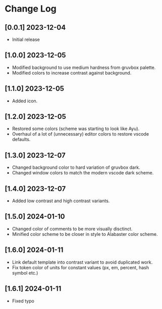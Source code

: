 # Change Log

## [0.0.1] 2023-12-04

-   Initial release

## [1.0.0] 2023-12-05

-   Modified background to use medium hardness from gruvbox palette.
-   Modified colors to increase contrast against background.

## [1.1.0] 2023-12-05

-   Added icon.

## [1.2.0] 2023-12-05

-   Restored some colors (scheme was starting to look like Ayu).
-   Overhaul of a lot of (unnecessary) editor colors to restore vscode defaults.

## [1.3.0] 2023-12-07

-   Changed background color to hard variation of gruvbox dark.
-   Changed window colors to match the modern vscode dark scheme.

## [1.4.0] 2023-12-07

-   Added low contrast and high contrast variants.

## [1.5.0] 2024-01-10

-   Changed color of comments to be more visually disctinct.
-   Minified color scheme to be closer in style to Alabaster color scheme.

## [1.6.0] 2024-01-11

-   Link default template into contrast variant to avoid duplicated work.
-   Fix token color of units for constant values (px, em, percent, hash symbol etc.)

## [1.6.1] 2024-01-11

-   Fixed typo
